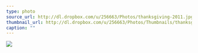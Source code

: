 ```yaml
---
type: photo
source_url: http://dl.dropbox.com/u/256663/Photos/thanksgiving-2011.jpg
thumbnail_url: http://dl.dropbox.com/u/256663/Photos/Thumbnails/thanksgiving-2011.jpg
caption: ""
---
```

![](http://dl.dropbox.com/u/256663/Photos/thanksgiving-2011.jpg)
